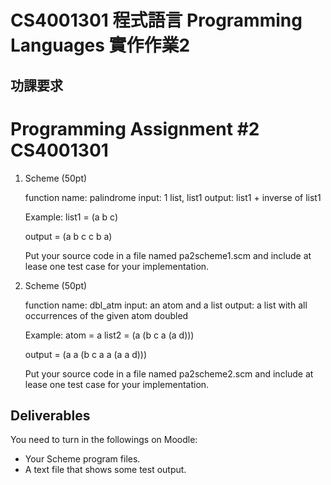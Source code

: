 # CS4001301 程式語言 Programming Languages 實作作業2

## 功課要求
Programming Assignment #2                                   CS4001301 
=====================================================================
 
1. Scheme (50pt)

	function name: palindrome
	input: 1 list, list1
	output: list1 + inverse of list1

	Example:
	list1 = (a b c)

	output = (a b c c b a)
	  
	Put your source code in a file named pa2scheme1.scm
	and include at lease one test case for your implementation.  
 
2. Scheme (50pt)

	function name: dbl_atm
	input: an atom and a list
	output: a list with all occurrences of the given atom doubled 

	Example:
	atom = a
	list2 = (a (b c a (a d)))

	output = (a a (b c a a (a a d)))
	  
	Put your source code in a file named pa2scheme2.scm
	and include at lease one test case for your implementation.



Deliverables
------------

You need to turn in the followings on Moodle:

- Your Scheme program files.  
- A text file that shows some test output.
